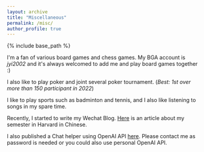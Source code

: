 ```yaml
---
layout: archive
title: "Miscellaneous"
permalink: /misc/
author_profile: true
---
```

{% include base_path %}

I'm a fan of various board games and chess games. My BGA account is *jyi2002* and it's always welcomed to add me and play board games together :)

I also like to play poker and joint several poker tournament. (*Best: 1st over more than 150 participant in 2022*)

I like to play sports such as badminton and tennis, and I also like listening to songs in my spare time.

Recently, I started to write my Wechat Blog. [Here](https://mp.weixin.qq.com/s/jF3f3R8vkk8CMpqDf0QQIw) is an article about my semester in Harvard in Chinese.

I also published a Chat helper using OpenAI API [here](https://chat.jyi2002.com/). Please contact me as password is needed or you could also use personal OpenAI API.
